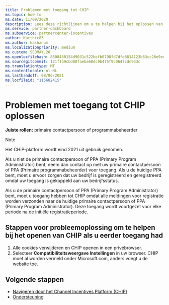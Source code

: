```yaml
---
title: Problemen met toegang tot CHIP
ms.topic: how-to
ms.date: 11/09/2020
description: Lees deze richtlijnen om u te helpen bij het oplossen van problemen met het hulpprogramma CHIP (Channel Incentives Platform).
ms.service: partner-dashboard
ms.subservice: partnercenter-incentives
author: Karthic83
ms.author: kashanum
ms.localizationpriority: medium
ms.custom: SEOMAY.20
ms.openlocfilehash: 8808460154d9031c522befb0798fd7dfe6814123b63cc26e9ecb97f678cabbea
ms.sourcegitcommit: 121f1b9cbd88faeba60dc9b475f9c0647cdc933c
ms.translationtype: MT
ms.contentlocale: nl-NL
ms.lasthandoff: 08/06/2021
ms.locfileid: "115682415"
---
```

# <a name="troubleshoot-issues-with-accessing-chip"></a>Problemen met toegang tot CHIP oplossen

**Juiste rollen:** primaire contactpersoon of programmabeheerder

>[!NOTE]
>Het CHIP-platform wordt eind 2021 uit gebruik genomen.

Als u niet de primaire contactpersoon of PPA (Primary Program Administrator) bent, neem dan contact op met uw primaire contactpersoon of PPA (Primaire programmabeheerder) voor toegang. Als u de huidige PPA bent, moet u ervoor zorgen dat uw bedrijf is geregistreerd en geregistreerd omdat uw toegang is gekoppeld aan uw bedrijfsstatus.

Als u de primaire contactpersoon of PPA (Primary Program Administrator) bent, moet u toegang hebben tot CHIP omdat alle meldingen voor registratie worden verzonden naar de huidige primaire contactpersoon of PPA (Primary Program Administrator). Deze toegang wordt voortgezet voor elke periode na de initiële registratieperiode.

## <a name="troubleshooting-steps-to-assist-with-accessing-chip-if-you-had-prior-access"></a>Stappen voor probleemoplossing om te helpen bij het openen van CHIP als u eerder toegang had

1. Alle cookies verwijderen en CHIP openen in een privébrowser.
1. Selecteer **Compatibiliteitsweergave Instellingen** in uw browser. CHIP moet al worden vermeld onder Microsoft.com, anders voegt u de website toe.

## <a name="next-steps"></a>Volgende stappen

- [Navigeren door het Channel Incentives Platform (CHIP)](chip-intro.md)
- [Ondersteuning](report-problems-with-partner-center.md)